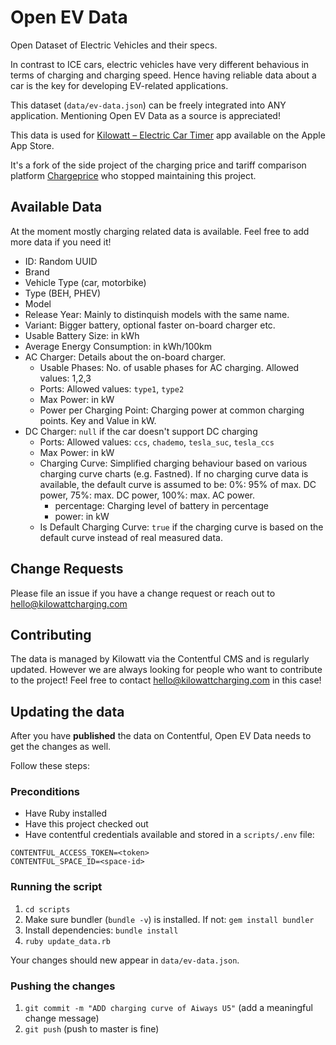 # Open EV Data

Open Dataset of Electric Vehicles and their specs.

In contrast to ICE cars, electric vehicles have very different behavious in
terms of charging and charging speed. Hence having reliable data about a car is
the key for developing EV-related applications.

This dataset (`data/ev-data.json`) can be freely integrated into ANY
application. Mentioning Open EV Data as a source is appreciated!

This data is used for [Kilowatt – Electric Car Timer](https://apps.apple.com/us/app/kilowatt-electric-car-timer/id1502312657?itsct=apps_box_link&itscg=30200) app available on the Apple App Store.

It's a fork of the side project of the charging price and tariff comparison platform
[Chargeprice](https://www.chargeprice.app) who stopped maintaining this project.

## Available Data

At the moment mostly charging related data is available. Feel free to add more
data if you need it!

* ID: Random UUID
* Brand
* Vehicle Type (car, motorbike)
* Type (BEH, PHEV)
* Model
* Release Year: Mainly to distinquish models with the same name.
* Variant: Bigger battery, optional faster on-board charger etc.
* Usable Battery Size: in kWh
* Average Energy Consumption: in kWh/100km
* AC Charger: Details about the on-board charger.
  * Usable Phases: No. of usable phases for AC charging. Allowed values: 1,2,3
  * Ports: Allowed values: `type1`, `type2`
  * Max Power: in kW
  * Power per Charging Point: Charging power at common charging points. Key and
    Value in kW.
* DC Charger: `null` if the car doesn't support DC charging
  * Ports: Allowed values: `ccs`, `chademo`, `tesla_suc`, `tesla_ccs`
  * Max Power: in kW
  * Charging Curve: Simplified charging behaviour based on various charging
    curve charts (e.g. Fastned). If no charging curve data is available, the
    default curve is assumed to be: 0%: 95% of max. DC power, 75%: max. DC
    power, 100%: max. AC power.
    * percentage: Charging level of battery in percentage
    * power: in kW
  * Is Default Charging Curve: `true` if the charging curve is based on the
    default curve instead of real measured data.

## Change Requests

Please file an issue if you have a change request or reach out to
hello@kilowattcharging.com

## Contributing

The data is managed by Kilowatt via the Contentful CMS and is regularly
updated. However we are always looking for people who want to contribute to the
project! Feel free to contact hello@kilowattcharging.com in this case!

## Updating the data

After you have **published** the data on Contentful, Open EV Data needs to get
the changes as well. 

Follow these steps:

### Preconditions

* Have Ruby installed
* Have this project checked out
* Have contentful credentials available and stored in a `scripts/.env` file:

```
CONTENTFUL_ACCESS_TOKEN=<token>
CONTENTFUL_SPACE_ID=<space-id>
 ```

### Running the script

1) `cd scripts`
2) Make sure bundler (`bundle -v`) is installed. If not: `gem install bundler`
3) Install dependencies: `bundle install`
4) `ruby update_data.rb`

Your changes should new appear in `data/ev-data.json`.

### Pushing the changes

1) `git commit -m "ADD charging curve of Aiways U5"` (add a meaningful change
   message)
2) `git push` (push to master is fine)